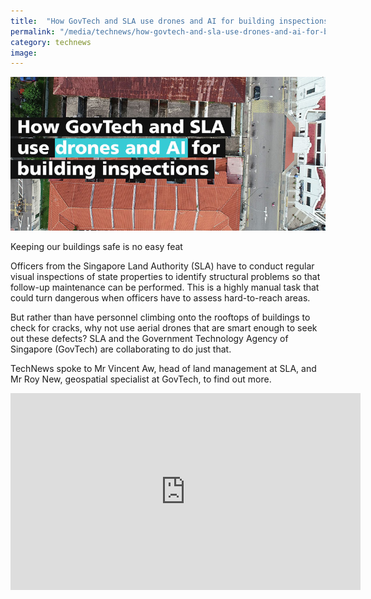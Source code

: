 ```yaml
---
title:  "How GovTech and SLA use drones and AI for building inspections"
permalink: "/media/technews/how-govtech-and-sla-use-drones-and-ai-for-building-inspections"
category: technews
image: 
---
```

![how govtech and sla use drones and ai for building inspections](/images/technews/how-govtech-and-sla-use-drones-and-ai-for-building-inspections-part-1.jpg)

Keeping our buildings safe is no easy feat

Officers from the Singapore Land Authority (SLA) have to conduct regular visual inspections of state properties to identify structural problems so that follow-up maintenance can be performed. This is a highly manual task that could turn dangerous when officers have to assess hard-to-reach areas.

But rather than have personnel climbing onto the rooftops of buildings to check for cracks, why not use aerial drones that are smart enough to seek out these defects? SLA and the Government Technology Agency of Singapore (GovTech) are collaborating to do just that. 

TechNews spoke to Mr Vincent Aw, head of land management at SLA, and Mr Roy New, geospatial specialist at GovTech, to find out more.

<div class="bp-youtube">
      <iframe width="560" height="315" src="https://www.youtube.com/embed/ty8mYevB1ho" frameborder="0" allow="autoplay; encrypted-media" allowfullscreen></iframe>
</div>
